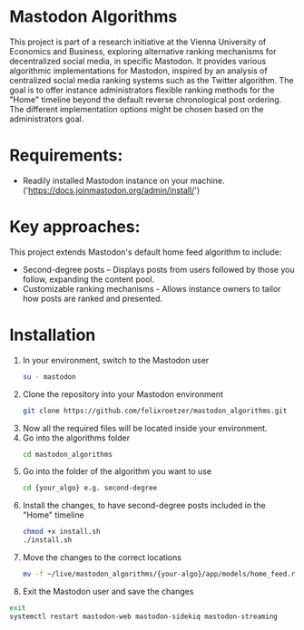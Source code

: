 # Mastodon Algorithms

This project is part of a research initiative at the Vienna University of Economics and Business, exploring alternative ranking mechanisms for decentralized social media, in specific Mastodon. It provides various algorithmic implementations for Mastodon, inspired by an analysis of centralized social media ranking systems such as the Twitter algorithm. The goal is to offer instance administrators flexible ranking methods for the "Home" timeline beyond the default reverse chronological post ordering. The different implementation options might be chosen based on the administrators goal.

# Requirements:

- Readily installed Mastodon instance on your machine. ('https://docs.joinmastodon.org/admin/install/')

# Key approaches:

This project extends Mastodon's default home feed algorithm to include:  
- Second-degree posts – Displays posts from users followed by those you follow, expanding the content pool.
- Customizable ranking mechanisms - Allows instance owners to tailor how posts are ranked and presented.

# Installation

1. In your environment, switch to the Mastodon user
   ```bash
   su - mastodon
3. Clone the repository into your Mastodon environment
   ```bash
   git clone https://github.com/felixroetzer/mastodon_algorithms.git
5. Now all the required files will be located inside your environment.
6. Go into the algorithms folder
   ```bash
   cd mastodon_algorithms
7. Go into the folder of the algorithm you want to use
   ```bash
   cd {your_algo} e.g. second-degree
8. Install the changes, to have second-degree posts included in the "Home" timeline
   ```bash
   chmod +x install.sh  
   ./install.sh
9. Move the changes to the correct locations
   ```bash
   mv -f ~/live/mastodon_algorithms/{your-algo}/app/models/home_feed.rb ~/live/app/models/
10. Exit the Mastodon user and save the changes
   ```bash
   exit 
   systemctl restart mastodon-web mastodon-sidekiq mastodon-streaming



